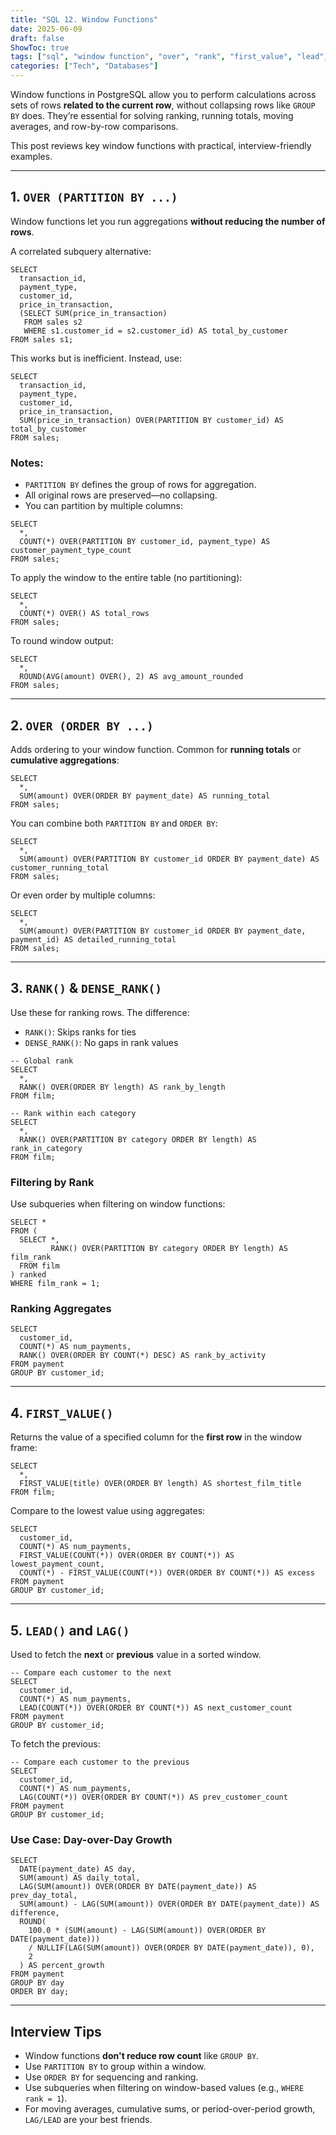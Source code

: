 ```yaml
---
title: "SQL 12. Window Functions"
date: 2025-06-09
draft: false
ShowToc: true
tags: ["sql", "window function", "over", "rank", "first_value", "lead", "lag", "interview prep"]
categories: ["Tech", "Databases"]
---
```


Window functions in PostgreSQL allow you to perform calculations across sets of rows **related to the current row**, without collapsing rows like `GROUP BY` does. They’re essential for solving ranking, running totals, moving averages, and row-by-row comparisons.

This post reviews key window functions with practical, interview-friendly examples.

---

## 1. `OVER (PARTITION BY ...)`

Window functions let you run aggregations **without reducing the number of rows**.

A correlated subquery alternative:

```postgresql
SELECT
  transaction_id,
  payment_type,
  customer_id,
  price_in_transaction,
  (SELECT SUM(price_in_transaction)
   FROM sales s2
   WHERE s1.customer_id = s2.customer_id) AS total_by_customer
FROM sales s1;
```

This works but is inefficient. Instead, use:

```postgresql
SELECT
  transaction_id,
  payment_type,
  customer_id,
  price_in_transaction,
  SUM(price_in_transaction) OVER(PARTITION BY customer_id) AS total_by_customer
FROM sales;
```

### Notes:

* `PARTITION BY` defines the group of rows for aggregation.
* All original rows are preserved—no collapsing.
* You can partition by multiple columns:

```postgresql
SELECT
  *,
  COUNT(*) OVER(PARTITION BY customer_id, payment_type) AS customer_payment_type_count
FROM sales;
```

To apply the window to the entire table (no partitioning):

```postgresql
SELECT
  *,
  COUNT(*) OVER() AS total_rows
FROM sales;
```

To round window output:

```postgresql
SELECT
  *,
  ROUND(AVG(amount) OVER(), 2) AS avg_amount_rounded
FROM sales;
```

---

## 2. `OVER (ORDER BY ...)`

Adds ordering to your window function. Common for **running totals** or **cumulative aggregations**:

```postgresql
SELECT
  *,
  SUM(amount) OVER(ORDER BY payment_date) AS running_total
FROM sales;
```

You can combine both `PARTITION BY` and `ORDER BY`:

```postgresql
SELECT
  *,
  SUM(amount) OVER(PARTITION BY customer_id ORDER BY payment_date) AS customer_running_total
FROM sales;
```

Or even order by multiple columns:

```postgresql
SELECT
  *,
  SUM(amount) OVER(PARTITION BY customer_id ORDER BY payment_date, payment_id) AS detailed_running_total
FROM sales;
```

---

## 3. `RANK()` & `DENSE_RANK()`

Use these for ranking rows. The difference:

* `RANK()`: Skips ranks for ties
* `DENSE_RANK()`: No gaps in rank values

```postgresql
-- Global rank
SELECT
  *,
  RANK() OVER(ORDER BY length) AS rank_by_length
FROM film;

-- Rank within each category
SELECT
  *,
  RANK() OVER(PARTITION BY category ORDER BY length) AS rank_in_category
FROM film;
```

### Filtering by Rank

Use subqueries when filtering on window functions:

```postgresql
SELECT *
FROM (
  SELECT *,
         RANK() OVER(PARTITION BY category ORDER BY length) AS film_rank
  FROM film
) ranked
WHERE film_rank = 1;
```

### Ranking Aggregates

```postgresql
SELECT
  customer_id,
  COUNT(*) AS num_payments,
  RANK() OVER(ORDER BY COUNT(*) DESC) AS rank_by_activity
FROM payment
GROUP BY customer_id;
```

---

## 4. `FIRST_VALUE()`

Returns the value of a specified column for the **first row** in the window frame:

```postgresql
SELECT
  *,
  FIRST_VALUE(title) OVER(ORDER BY length) AS shortest_film_title
FROM film;
```

Compare to the lowest value using aggregates:

```postgresql
SELECT
  customer_id,
  COUNT(*) AS num_payments,
  FIRST_VALUE(COUNT(*)) OVER(ORDER BY COUNT(*)) AS lowest_payment_count,
  COUNT(*) - FIRST_VALUE(COUNT(*)) OVER(ORDER BY COUNT(*)) AS excess
FROM payment
GROUP BY customer_id;
```

---

## 5. `LEAD()` and `LAG()`

Used to fetch the **next** or **previous** value in a sorted window.

```postgresql
-- Compare each customer to the next
SELECT
  customer_id,
  COUNT(*) AS num_payments,
  LEAD(COUNT(*)) OVER(ORDER BY COUNT(*)) AS next_customer_count
FROM payment
GROUP BY customer_id;
```

To fetch the previous:

```postgresql
-- Compare each customer to the previous
SELECT
  customer_id,
  COUNT(*) AS num_payments,
  LAG(COUNT(*)) OVER(ORDER BY COUNT(*)) AS prev_customer_count
FROM payment
GROUP BY customer_id;
```

### Use Case: Day-over-Day Growth

```postgresql
SELECT
  DATE(payment_date) AS day,
  SUM(amount) AS daily_total,
  LAG(SUM(amount)) OVER(ORDER BY DATE(payment_date)) AS prev_day_total,
  SUM(amount) - LAG(SUM(amount)) OVER(ORDER BY DATE(payment_date)) AS difference,
  ROUND(
    100.0 * (SUM(amount) - LAG(SUM(amount)) OVER(ORDER BY DATE(payment_date)))
    / NULLIF(LAG(SUM(amount)) OVER(ORDER BY DATE(payment_date)), 0),
    2
  ) AS percent_growth
FROM payment
GROUP BY day
ORDER BY day;
```

---

## Interview Tips

* Window functions **don't reduce row count** like `GROUP BY`.
* Use `PARTITION BY` to group within a window.
* Use `ORDER BY` for sequencing and ranking.
* Use subqueries when filtering on window-based values (e.g., `WHERE rank = 1`).
* For moving averages, cumulative sums, or period-over-period growth, `LAG/LEAD` are your best friends.